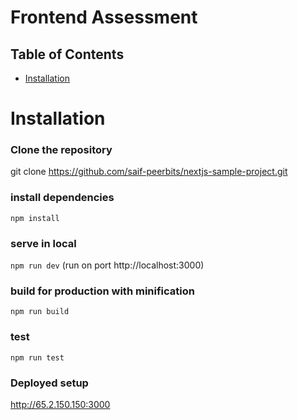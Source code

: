 # Frontend Assessment

## Table of Contents

- [Installation](#installation)

# Installation

### Clone the repository

git clone https://github.com/saif-peerbits/nextjs-sample-project.git

### install dependencies

`npm install`

### serve in local

`npm run dev` (run on port http://localhost:3000)

### build for production with minification

`npm run build`

### test

`npm run test`

### Deployed setup

http://65.2.150.150:3000
